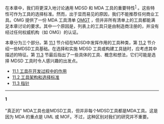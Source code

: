 在本章中，我们将更深入地讨论通用 MDSD 和 MDA 工具的重要特性<sup>[1](#1)</sup> 。这些特性可作为工具的选择标准。然而，出于显而易见的原因，我们不能推荐任何商业工具。OMG 提供了一份 MDA 工具清单 [OMGT](../ref.md#omgt) ，但并非所有清单上的工具都能满足本章讨论的要求。其中一个原因是，列表上的工具只是由制造商注册的，并没有经过任何权威机构（如 OMG）的认证。

本章分为三个部分。第 [11.1](1.md) 节介绍在MDSD中发挥作用的工具种类，第 [11.2](2.md) 节介绍一些MDSD工具基础。在选择和实施 MDSD 工具或构建工具链时，应考虑其中描述的特征。第 [11.3](3.md) 节最后指出了一些具体的工具、概念和想法，它们可能是选择 MDSD 工具时令人感兴趣的出发点。

* [11.1 工具在开发过程中的作用](1.md)
* [11.2 工具架构和选择标准](2.md)
* [11.3 指针](3.md)

---
#### 1
"真正的" MDA工具也是MDSD工具，但并非每个MDSD工具都是MDA工具。这是因为 MDA 的重点是 UML 或 MOF。不过，这种区别对我们的研究并不重要。
